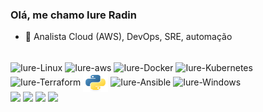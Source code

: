 ### Olá, me chamo Iure Radin

- 🔭 Analista Cloud (AWS), DevOps, SRE, automação




<div style="display: inline_block"><br>
  <img align="center" alt="Iure-Linux" height="30" width="40" src="https://cdn.jsdelivr.net/gh/devicons/devicon/icons/linux/linux-original.svg" />
  <img align="center" alt="Iure-aws" height="30" width="40" src="https://upload.wikimedia.org/wikipedia/commons/thumb/9/93/Amazon_Web_Services_Logo.svg/512px-Amazon_Web_Services_Logo.svg.png" />
  <img align="center" alt="Iure-Docker" height="30" width="40" src="https://cdn.jsdelivr.net/gh/devicons/devicon/icons/docker/docker-plain.svg" />
  <img align="center" alt="Iure-Kubernetes" height="30" width="40" src="https://cdn.jsdelivr.net/gh/devicons/devicon@latest/icons/kubernetes/kubernetes-original.svg" />
  <img align="center" alt="Iure-Terraform" height="30" width="40" src="https://cdn.jsdelivr.net/gh/devicons/devicon@latest/icons/terraform/terraform-original.svg" />
  <img align="center" alt="Iure-Python" height="30" width="40" src="https://raw.githubusercontent.com/devicons/devicon/master/icons/python/python-original.svg"/>
  <img align="center" alt="Iure-Ansible" height="30" width="40" src="https://cdn.jsdelivr.net/gh/devicons/devicon@latest/icons/ansible/ansible-original.svg"/>
  <img align="center" alt="Iure-Windows" height="30" width="40" src="https://cdn.jsdelivr.net/gh/devicons/devicon/icons/windows8/windows8-original.svg" />
</div>

<div> 
  <a href = "mailto:iureradin@gmail.com"><img src="https://img.shields.io/badge/-Gmail-%23333?style=for-the-badge&logo=gmail&logoColor=white" target="_blank"></a>
  <a href="https://www.linkedin.com/in/iure-radin" target="_blank"><img src="https://img.shields.io/badge/-LinkedIn-%230077B5?style=for-the-badge&logo=linkedin&logoColor=white" target="_blank"></a>
  <a href="https://twitter.com/iureradin" target="_blank"><img src="https://img.shields.io/badge/Twitter-1DA1F2?style=for-the-badge&logo=twitter&logoColor=white" target="_blank"></a>
  <a href="https://www.instagram.com/iureradin/" target="_blank"><img src="https://img.shields.io/badge/-Instagram-%23E4405F?style=for-the-badge&logo=instagram&logoColor=white" target="_blank"></a>
</div>
